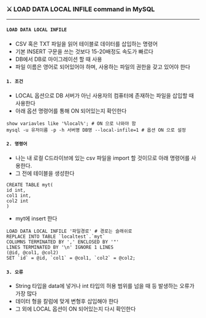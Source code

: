 ### ⚔ LOAD DATA LOCAL INFILE command in MySQL

---

#### `LOAD DATA LOCAL INFILE`

- CSV 혹은 TXT 파일을 읽어 테이블로 데이터를 삽입하는 명령어
- 기본 INSERT 구문을 쓰는 것보다 15-20배정도 속도가 빠르다
- DB에서 DB로 마이그레이션 할 때 사용
- 파일 이름은 영어로 되어있어야 하며, 사용하는 파일의 권한을 갖고 있어야 한다



#### `1. 조건`

- LOCAL 옵션으로 DB 서버가 아닌 사용자의 컴퓨터에 존재하는 파일을 삽입할 때 사용한다
- 아래 옵션 명령어를 통해 ON 되어있는지 확인한다

```mariadb
show variavles like '%local%'; # ON 으로 나와야 함
mysql -u 유저이름 -p -h 서버명 DB명 --local-infile=1 # 옵션 ON 으로 설정
```



#### `2. 명령어`

- 나는 내 로컬 C드라이브에 있는 csv 파일을 import 할 것이므로 아래 명령어를 사용한다.
- 그 전에 테이블을 생성한다

```mariadb
CREATE TABLE myt(
id int,
col1 int,
col2 int
)
```

- myt에 insert 한다

```mariadb
LOAD DATA LOCAL INFILE '파일경로' # 경로는 슬래쉬로
REPLACE INTO TABLE `localtest`.`myt`
COLUMNS TERMINATED BY ',' ENCLOSED BY '"'
LINES TERMINATED BY '\n' IGNORE 1 LINES
(@id, @col1, @col2)
SET `id` = @id, `col1` = @col1, `col2` = @col2;
```



#### `3. 오류`

- String 타입을 data에 넣거나 int 타입의 허용 범위를 넘을 때 등 발생하는 오류가 가장 많다
- 데이터 형을 칼럼에 맞게 변형후 삽입해야 한다
- 그 외에 LOCAL 옵션이 ON 되어있는지 다시 확인한다